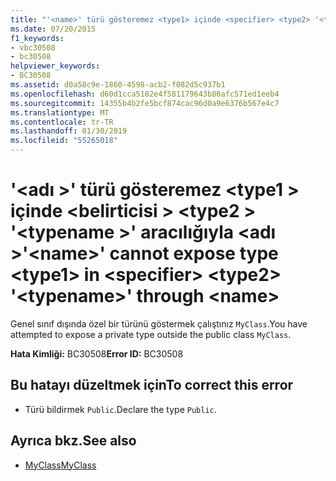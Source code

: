 ```yaml
---
title: "'<name>' türü gösteremez <type1> içinde <specifier> <type2> '<typename>' aracılığıyla <name>"
ms.date: 07/20/2015
f1_keywords:
- vbc30508
- bc30508
helpviewer_keywords:
- BC30508
ms.assetid: d0a58c9e-1860-4598-acb2-f082d5c937b1
ms.openlocfilehash: d60d1cca5182e4f581179643b80afc571ed1eeb4
ms.sourcegitcommit: 14355b4b2fe5bcf874cac96d0a9e6376b567e4c7
ms.translationtype: MT
ms.contentlocale: tr-TR
ms.lasthandoff: 01/30/2019
ms.locfileid: "55265018"
---
```

# <a name="name-cannot-expose-type-type1-in-specifier-type2-typename-through-name"></a><span data-ttu-id="a0713-102">'\<adı >' türü gösteremez \<type1 > içinde \<belirticisi > \<type2 > '\<typename >' aracılığıyla \<adı ></span><span class="sxs-lookup"><span data-stu-id="a0713-102">'\<name>' cannot expose type \<type1> in \<specifier> \<type2> '\<typename>' through \<name></span></span>
<span data-ttu-id="a0713-103">Genel sınıf dışında özel bir türünü göstermek çalıştınız `MyClass`.</span><span class="sxs-lookup"><span data-stu-id="a0713-103">You have attempted to expose a private type outside the public class `MyClass`.</span></span>  
  
 <span data-ttu-id="a0713-104">**Hata Kimliği:** BC30508</span><span class="sxs-lookup"><span data-stu-id="a0713-104">**Error ID:** BC30508</span></span>  
  
## <a name="to-correct-this-error"></a><span data-ttu-id="a0713-105">Bu hatayı düzeltmek için</span><span class="sxs-lookup"><span data-stu-id="a0713-105">To correct this error</span></span>  
  
-   <span data-ttu-id="a0713-106">Türü bildirmek `Public`.</span><span class="sxs-lookup"><span data-stu-id="a0713-106">Declare the type `Public`.</span></span>  
  
## <a name="see-also"></a><span data-ttu-id="a0713-107">Ayrıca bkz.</span><span class="sxs-lookup"><span data-stu-id="a0713-107">See also</span></span>
- [<span data-ttu-id="a0713-108">MyClass</span><span class="sxs-lookup"><span data-stu-id="a0713-108">MyClass</span></span>](~/docs/visual-basic/programming-guide/program-structure/me-my-mybase-and-myclass.md#myclass)
